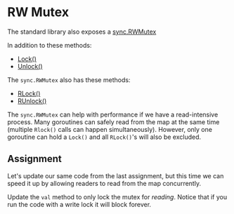 # RW Mutex

The standard library also exposes a [sync.RWMutex](https://golang.org/pkg/sync/#RWMutex)

In addition to these methods:

* [Lock()](https://golang.org/pkg/sync/#Mutex.Lock)
* [Unlock()](https://golang.org/pkg/sync/#Mutex.Unlock)

The `sync.RWMutex` also has these methods:

* [RLock()](https://golang.org/pkg/sync/#RWMutex.RLock)
* [RUnlock()](https://golang.org/pkg/sync/#RWMutex.RUnlock)

The `sync.RWMutex` can help with performance if we have a read-intensive process. Many goroutines can safely read from the map at the same time (multiple `Rlock()` calls can happen simultaneously). However, only one goroutine can hold a `Lock()` and all `RLock()`'s will also be excluded.

## Assignment

Let's update our same code from the last assignment, but this time we can speed it up by allowing readers to read from the map concurrently.

Update the `val` method to only lock the mutex for *reading*. Notice that if you run the code with a write lock it will block forever.